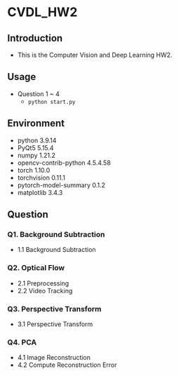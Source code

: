 # CVDL_HW2

## Introduction
* This is the Computer Vision and Deep Learning HW2.

## Usage
* Question 1 ~ 4 
  * ```python start.py```
  
## Environment
* python 3.9.14
* PyQt5 5.15.4
* numpy 1.21.2
* opencv-contrib-python 4.5.4.58
* torch 1.10.0
* torchvision 0.11.1
* pytorch-model-summary 0.1.2
* matplotlib 3.4.3

## Question
### Q1. Background Subtraction
* 1.1 Background Subtraction

### Q2. Optical Flow
* 2.1 Preprocessing
* 2.2 Video Tracking

### Q3. Perspective Transform
* 3.1 Perspective Transform

### Q4. PCA
* 4.1 Image Reconstruction
* 4.2 Compute Reconstruction Error
